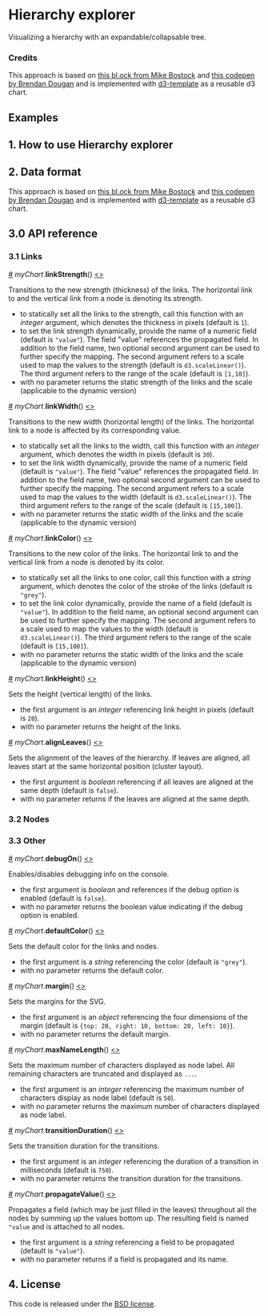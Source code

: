 # Hierarchy explorer 

Visualizing a hierarchy with an expandable/collapsable tree.

### Credits
This approach is based on [this bl.ock from Mike Bostock](https://bl.ocks.org/mbostock/1093025) and [this codepen by Brendan Dougan](https://codepen.io/brendandougan/pen/PpEzRp) and is implemented with [d3-template](https://github.com/EE2dev/d3-template) as a reusable d3 chart.

## Examples

## 1. How to use Hierarchy explorer

## 2. Data format
This approach is based on [this bl.ock from Mike Bostock](https://bl.ocks.org/mbostock/1093025) and [this codepen by Brendan Dougan](https://codepen.io/brendandougan/pen/PpEzRp) and is implemented with [d3-template](https://github.com/EE2dev/d3-template) as a reusable d3 chart.

## 3.0 API reference

### 3.1 Links
<a name="link_linkStrength" href="#link_linkStrength">#</a> <i>myChart</i>.<b>linkStrength</b>() [<>](https://github.com/ee2dev/hierarchy-explorer/blob/master/src/d3_template_reusable.js#L50 "Source")

Transitions to the new strength (thickness) of the links. The horizontal link to and the vertical link from a node is denoting its strength.
* to statically set all the links to the strength, call this function with an <i>integer</i> argument, which denotes the thickness in pixels (default is ```1```).
* to set the link strength dynamically, provide the name of a numeric field (default is ```"value"```). The field "value" references the propagated field. In addition to the field name, two optional second argument can be used to further specify the mapping. The second argument refers to a scale used to map the values to the strength (default is ```d3.scaleLinear()```). The third argument refers to the range of the scale (default is ```[1,10]```). 
* with no parameter returns the static strength of the links and the scale (applicable to the dynamic version)

<a name="link_linkWidth" href="#link_linkWidth">#</a> <i>myChart</i>.<b>linkWidth</b>() [<>](https://github.com/ee2dev/hierarchy-explorer/blob/master/src/d3_template_reusable.js#L50 "Source")

Transitions to the new width (horizontal length) of the links. The horizontal link to a node is affected by its corresponding value. 
* to statically set all the links to the width, call this function with an <i>integer</i> argument, which denotes the width in pixels (default is ```30```).
* to set the link width dynamically, provide the name of a numeric field (default is ```"value"```). The field "value" references the propagated field. In addition to the field name, two optional second argument can be used to further specify the mapping. The second argument refers to a scale used to map the values to the width (default is ```d3.scaleLinear()```). The third argument refers to the range of the scale (default is ```[15,100]```). 
* with no parameter returns the static width of the links and the scale (applicable to the dynamic version)

<a name="link_linkColor" href="#link_linkColor">#</a> <i>myChart</i>.<b>linkColor</b>() [<>](https://github.com/ee2dev/hierarchy-explorer/blob/master/src/d3_template_reusable.js#L50 "Source")

Transitions to the new color of the links. The horizontal link to and the vertical link from a node is denoted by its color.
* to statically set all the links to one color, call this function with a <i>string</i> argument, which denotes the color of the stroke of the links (default is ```"grey"```).
* to set the link color dynamically, provide the name of a field (default is ```"value"```). In addition to the field name, an optional second argument can be used to further specify the mapping. The second argument refers to a scale used to map the values to the width (default is ```d3.scaleLinear()```). The third argument refers to the range of the scale (default is ```[15,100]```). 
* with no parameter returns the static width of the links and the scale (applicable to the dynamic version)

<a name="link_linkHeight" href="#link_linkHeight">#</a> <i>myChart</i>.<b>linkHeight</b>() [<>](https://github.com/ee2dev/hierarchy-explorer/blob/master/src/d3_template_reusable.js#L50 "Source")

Sets the height (vertical length) of the links. 
* the first argument is an <i>integer</i> referencing link height in pixels (default is ```20```).
* with no parameter returns the height of the links.

<a name="link_alignLeaves" href="#link_alignLeaves">#</a> <i>myChart</i>.<b>alignLeaves</b>() [<>](https://github.com/ee2dev/hierarchy-explorer/blob/master/src/d3_template_reusable.js#L50 "Source")

Sets the alignment of the leaves of the hierarchy. If leaves are aligned, all leaves start at the same horizontal position (cluster layout).  
* the first argument is <i>boolean</i> referencing if all leaves are aligned at the same depth (default is ```false```).
* with no parameter returns if the leaves are aligned at the same depth.

### 3.2 Nodes

### 3.3 Other
<a name="other_debugOn" href="#other_debugOn">#</a> <i>myChart</i>.<b>debugOn</b>() [<>](https://github.com/ee2dev/hierarchy-explorer/blob/master/src/d3_template_reusable.js#L50 "Source")

Enables/disables debugging info on the console. 
* the first argument is <i>boolean</i> and references if the debug option is enabled (default is ```false```).
* with no parameter returns the boolean value indicating if the debug option is enabled.

<a name="other_defaultColor" href="#other_defaultColor">#</a> <i>myChart</i>.<b>defaultColor</b>() [<>](https://github.com/ee2dev/hierarchy-explorer/blob/master/src/d3_template_reusable.js#L50 "Source")

Sets the default color for the links and nodes. 
* the first argument is a <i>string</i> referencing the color (default is ```"grey"```).
* with no parameter returns the default color.

<a name="other_margin" href="#other_margin">#</a> <i>myChart</i>.<b>margin</b>() [<>](https://github.com/ee2dev/hierarchy-explorer/blob/master/src/d3_template_reusable.js#L50 "Source")

Sets the margins for the SVG. 
* the first argument is an <i>object</i> referencing the four dimensions of the margin (default is ```{top: 20, right: 10, bottom: 20, left: 10}```).
* with no parameter returns the default margin.

<a name="other_maxNameLength" href="#other_maxNameLength">#</a> <i>myChart</i>.<b>maxNameLength</b>() [<>](https://github.com/ee2dev/hierarchy-explorer/blob/master/src/d3_template_reusable.js#L50 "Source")

Sets the maximum number of characters displayed as node label. All remaining characters are truncated and displayed as ```...```.  
* the first argument is an <i>integer</i> referencing the maximum number of characters display as node label (default is ```50```).
* with no parameter returns the maximum number of characters displayed as node label.

<a name="other_transitionDuration" href="#other_transitionDuration">#</a> <i>myChart</i>.<b>transitionDuration</b>() [<>](https://github.com/ee2dev/hierarchy-explorer/blob/master/src/d3_template_reusable.js#L50 "Source")

Sets the transition duration for the transitions.
* the first argument is an <i>integer</i> referencing the duration of a transition in milliseconds (default is ```750```).
* with no parameter returns the transition duration for the transitions.

<a name="other_propagateValue" href="#other_propagateValue">#</a> <i>myChart</i>.<b>propagateValue</b>() [<>](https://github.com/ee2dev/hierarchy-explorer/blob/master/src/d3_template_reusable.js#L50 "Source")

Propagates a field (which may be just filled in the leaves) throughout all the nodes by summing up the values bottom up. The resulting field is named ```"value``` and is attached to all nodes. 
* the first argument is a <i>string</i> referencing a field to be propagated (default is ```"value"```).
* with no parameter returns if a field is propagated and its name.

## 4. License  
This code is released under the [BSD license](https://github.com/EE2dev/hierarchy-explorer//blob/master/LICENSE).






